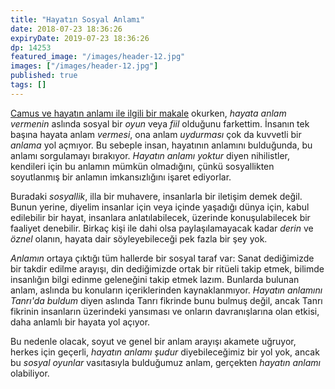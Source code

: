 ```yaml
---
title: "Hayatın Sosyal Anlamı"
date: 2018-07-23 18:36:26
expiryDate: 2019-07-23 18:36:26
dp: 14253
featured_image: "/images/header-12.jpg"
images: ["/images/header-12.jpg"]
published: true
tags: []
---
```




[Camus ve hayatın anlamı ile ilgili bir
makale](https://link.springer.com/article/10.1007/s10790-018-9633-1) okurken,
*hayata anlam vermenin* aslında sosyal bir *oyun* veya *fiil* olduğunu
farkettim. İnsanın tek başına hayata anlam *vermesi*, ona anlam *uydurması* çok
da kuvvetli bir *anlama* yol açmıyor. Bu sebeple insan, hayatının anlamını
bulduğunda, bu anlamı sorgulamayı bırakıyor. *Hayatın anlamı yoktur* diyen
nihilistler, kendileri için bu anlamın mümkün olmadığını, çünkü sosyallikten
soyutlanmış bir anlamın imkansızlığını işaret ediyorlar.

Buradaki *sosyallik*, illa bir muhavere, insanlarla bir iletişim demek değil.
Bunun yerine, diyelim insanlar için veya içinde yaşadığı dünya için, kabul
edilebilir bir hayat, insanlara anlatılabilecek, üzerinde konuşulabilecek bir
faaliyet denebilir. Birkaç kişi ile dahi olsa paylaşılamayacak kadar *derin* ve
*öznel* olanın, hayata dair söyleyebileceği pek fazla bir şey yok. 

*Anlamın* ortaya çıktığı tüm hallerde bir sosyal taraf var: Sanat dediğimizde
bir takdir edilme arayışı, din dediğimizde ortak bir ritüeli takip etmek,
bilimde insanlığın bilgi edinme geleneğini takip etmek lazım. Bunlarda bulunan
anlam, aslında bu konuların içeriklerinden kaynaklanmıyor. *Hayatın anlamını
Tanrı'da buldum* diyen aslında Tanrı fikrinde bunu bulmuş değil, ancak Tanrı
fikrinin insanların üzerindeki yansıması ve onların davranışlarına olan etkisi,
daha anlamlı bir hayata yol açıyor.

Bu nedenle olacak, soyut ve genel bir anlam arayışı akamete uğruyor, herkes için
geçerli, *hayatın anlamı şudur* diyebileceğimiz bir yol yok, ancak bu *sosyal
oyunlar* vasıtasıyla bulduğumuz anlam, gerçekten *hayatın anlamı* olabiliyor. 


